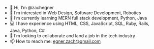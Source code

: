 - 👋 Hi, I’m @zachegner
- 👀 I’m interested in Web Design, Software Development, Robotics
- 🌱 I’m currently learning MERN full stack development, Python, Java
- 💻 I have experience using HTML, CSS, JavaScript, SQL, Ruby, Rails, Java, Python, C#
- 💞️ I’m looking to collaborate and land a job in the tech industry
- 📫 How to reach me: egner.zach@gmail.com
